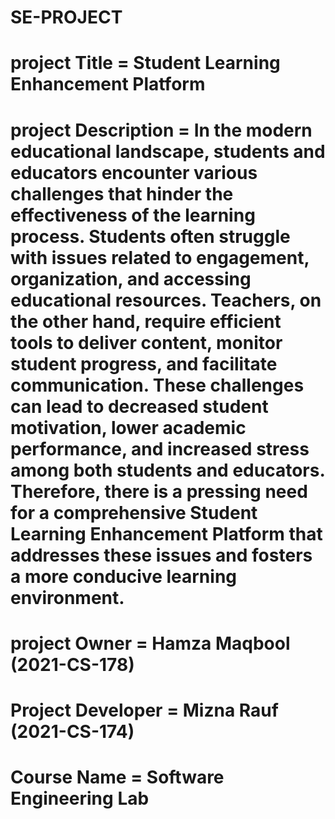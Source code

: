# SE-PROJECT
# project Title = Student Learning Enhancement Platform 
# project Description = In the modern educational landscape, students and educators encounter various challenges that hinder the effectiveness of the learning process. Students often struggle with issues related to engagement, organization, and accessing educational resources. Teachers, on the other hand, require efficient tools to deliver content, monitor student progress, and facilitate communication. These challenges can lead to decreased student motivation, lower academic performance, and increased stress among both students and educators. Therefore, there is a pressing need for a comprehensive Student Learning Enhancement Platform that addresses these issues and fosters a more conducive learning environment.
# project Owner = Hamza Maqbool (2021-CS-178)
# Project Developer = Mizna Rauf (2021-CS-174)
# Course Name = Software Engineering Lab
